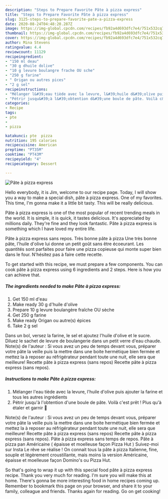 ```yaml
---
description: "Steps to Prepare Favorite Pâte à pizza express"
title: "Steps to Prepare Favorite Pâte à pizza express"
slug: 3125-steps-to-prepare-favorite-pate-a-pizza-express
date: 2020-08-24T04:48:20.287Z
image: https://img-global.cpcdn.com/recipes/fb92a4d693dfc7e4/751x532cq70/pate-a-pizza-express-photo-principale-de-la-recette.jpg
thumbnail: https://img-global.cpcdn.com/recipes/fb92a4d693dfc7e4/751x532cq70/pate-a-pizza-express-photo-principale-de-la-recette.jpg
cover: https://img-global.cpcdn.com/recipes/fb92a4d693dfc7e4/751x532cq70/pate-a-pizza-express-photo-principale-de-la-recette.jpg
author: Mina Stevens
ratingvalue: 4.4
reviewcount: 11129
recipeingredient:
- "150 ml deau"
- "30 g dhuile dolive"
- "10 g levure boulangre frache OU sche"
- "250 g farine"
- " Origan ou autres pices"
- "2 g sel"
recipeinstructions:
- "Mélanger l&#39;eau tiède avec la levure, l&#39;huile d&#39;olive puis ajouter la farine et tous les autres ingrédients"
- "Pétrir jusqu&#39;à l&#39;obtention d&#39;une boule de pâte. Voilà c&#39;est prêt ! Plus qu&#39;à étaler et garnir 🙂"
categories:
- Recipe
tags:
- pte
- 
- pizza

katakunci: pte  pizza 
nutrition: 195 calories
recipecuisine: American
preptime: "PT35M"
cooktime: "PT43M"
recipeyield: "4"
recipecategory: Dessert

---
```



![Pâte à pizza express](https://img-global.cpcdn.com/recipes/fb92a4d693dfc7e4/751x532cq70/pate-a-pizza-express-photo-principale-de-la-recette.jpg)

Hello everybody, it is Jim, welcome to our recipe page. Today, I will show you a way to make a special dish, pâte à pizza express. One of my favorites. This time, I'm gonna make it a little bit tasty. This will be really delicious.

Pâte à pizza express is one of the most popular of recent trending meals in the world. It is simple, it is quick, it tastes delicious. It's appreciated by millions daily. They're fine and they look fantastic. Pâte à pizza express is something which I have loved my entire life.

Pâte à pizza express sans repos. Très bonne pâte à pizza Une très bonne pâte, l&#39;huile d&#39;olive lui donne un petit goût sans être écoeurant. Les quantités sont parfaites pour faire une pizza copieuse qui monte super bien dans le four. N&#39;hésitez pas à faire cette recette.


To get started with this recipe, we must prepare a few components. You can cook pâte à pizza express using 6 ingredients and 2 steps. Here is how you can achieve that.

<!--inarticleads1-->

##### The ingredients needed to make Pâte à pizza express:

1. Get 150 ml d&#39;eau
1. Make ready 30 g d&#39;huile d&#39;olive
1. Prepare 10 g levure boulangère fraîche OU sèche
1. Get 250 g farine
1. Make ready  Origan ou autre(s) épices
1. Take 2 g sel


Dans un bol, versez la farine, le sel et ajoutez l&#39;huile d&#39;olive et le sucre. Diluez le sachet de levure de boulangerie dans un petit verre d&#39;eau chaude. Note(s) de l&#39;auteur : Si vous avez un peu de temps devant vous, préparer votre pâte la veille puis la mettre dans une boite hermétique bien fermée et mettez la à reposer au réfrigérateur pendant toute une nuit, elle sera que meilleure! Recette pâte à pizza express (sans repos) Recette pâte à pizza express (sans repos). 

<!--inarticleads2-->

##### Instructions to make Pâte à pizza express:

1. Mélanger l&#39;eau tiède avec la levure, l&#39;huile d&#39;olive puis ajouter la farine et tous les autres ingrédients
1. Pétrir jusqu&#39;à l&#39;obtention d&#39;une boule de pâte. Voilà c&#39;est prêt ! Plus qu&#39;à étaler et garnir 🙂


Note(s) de l&#39;auteur : Si vous avez un peu de temps devant vous, préparer votre pâte la veille puis la mettre dans une boite hermétique bien fermée et mettez la à reposer au réfrigérateur pendant toute une nuit, elle sera que meilleure! Recette pâte à pizza express (sans repos) Recette pâte à pizza express (sans repos). Pâte à pizza express sans temps de repos. Pâte à pizza pan Américaine ( épaisse et moelleuse façon Pizza Hut ) Suivez-moi sur Insta Le rêve se réalise ! On connait tous la pâte à pizza Italienne, fine, souple et légèrement croustillante, mais moins la version Américaine, épaisse et moelleuse façon Domino&#39;s ou Pizza Hut. 

So that's going to wrap it up with this special food pâte à pizza express recipe. Thank you very much for reading. I'm sure you will make this at home. There's gonna be more interesting food in home recipes coming up. Remember to bookmark this page on your browser, and share it to your family, colleague and friends. Thanks again for reading. Go on get cooking!
